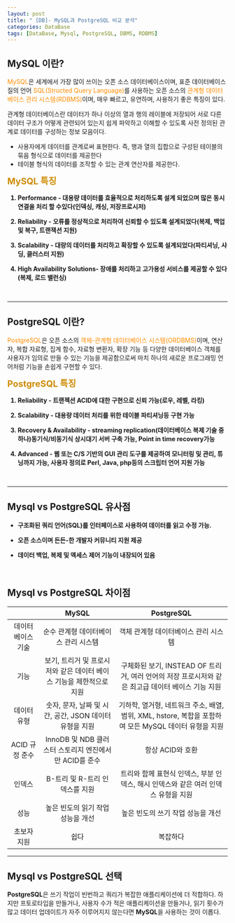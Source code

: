 ```yaml
---
layout: post
title: " [DB]- MySQL과 PostgreSQL 비교 분석"
categories: DataBase
tags: [DataBase, Mysql, PostgreSQL, DBMS, RDBMS]
---
```


## MySQL 이란?

<span style = "color:#FF8C00">MySQL</span>은 세계에서 가장 많이 쓰이는 오픈 소스 데이터베이스이며, 표준 데이터베이스 질의 언어 <span style = "color:#FF8C00">SQL(Structed Query Language)</span>를 사용하는 오픈 소스의 <span style = "color:#FF8C00">관계형 데이터베이스 관리 시스템(RDBMS)</span>이며, 매우 빠르고, 유연하며, 사용하기 좋은 특징이 있다.

관계형 데이터베이스란 데이터가 하나 이상의 열과 행의 레이블에 저장되어 서로 다른 데이터 구조가 어떻게 관련되어 있는지 쉽게 파악하고 이해할 수 있도록 사전 정의된 관계로 데이터를 구성하는 정보 모음이다.

- 사용자에게 데이터를 관계로써 표현한다. 즉, 행과 열의 집합으로 구성된 테이블의 묶음 형식으로 데이터를 제공한다
- 테이블 형식의 데이터를 조작할 수 있는 관계 연산자를 제공한다.

<div style = " font-weight:bold">
<span style = "font-weight:bold;font-size:20px;color:#CC8C00">MySQL 특징</span><br/>

1. Performance - 대용량 데이터를 효율적으로 처리하도록 설계 되었으며 많은 동시 연결을 처리 할 수있다(인덱싱, 캐싱, 저장프로시저)<br/>

2. Reliability - 오류를 정상적으로 처리하여 신뢰할 수 있도록 설계되었다(복제, 백업 및 복구, 트랜잭션 지원)<br/>

3. Scalability - 대량의 데이터를 처리하고 확장할 수 있도록 설계되었다(파티셔닝, 샤딩, 클러스터 지원)<br/>

4. High Availability Solutions- 장애를 처리하고 고가용성 서비스를 제공할 수 있다(복제, 로드 밸런싱)<br/>

</div><br/>

<hr/>

## PostgreSQL 이란?

<span style = "color:#FF8C00">PostgreSQL</span>은 오픈 소스의 <span style = "color:#FF8C00">객체-관계형 데이터베이스 시스템(ORDBMS)</span>이며, 연산자, 복합 자료형, 집계 함수, 자료형 변환자, 확장 기능 등 다양한 데이터베이스 객체를 사용자가 임의로 만들 수 있는 기능을 제공함으로써 마치 하나의 새로운 프로그래밍 언어처럼 기능을 손쉽게 구현할 수 있다.

<div style = " font-weight:bold">
<span style = "font-weight:bold;font-size:20px;color:#CC8C00">PostgreSQL 특징</span><br/>

1. Reliability - 트랜젝션 ACID에 대한 구현으로 신뢰 가능(로우, 레벨, 라킹)<br/>

2. Scalability - 대용량 데이터 처리를 위한 테이블 파티셔닝등 구현 가능<br/>

3. Recovery & Availability - streaming replication(데이터베이스 복제 기술 중 하나)동기식/비동기식 상시대기 서버 구축 가능, Point in time recovery가능<br/>

4. Advanced - 웹 또는 C/S 기반의 GUI 관리 도구를 제공하여 모니터링 및 관리, 튜닝까지 가능, 사용자 정의로 Perl, Java, php등의 스크립터 언어 지원 가능<br/>

</div><br/>

<hr/>

## Mysql vs PostgreSQL 유사점

<div style = " font-weight:bold">

- 구조화된 쿼리 언어(SQL)를 인터페이스로 사용하여 데이터를 읽고 수정 가능.

- 오픈 소스이며 든든-한 개발자 커뮤니티 지원 제공

- 데이터 백업, 복제 및 엑세스 제어 기능이 내장되어 있음

</div><br/>

## Mysql vs PostgreSQL 차이점

|                   |                                MySQL                                 |                                              PostgreSQL                                               |
| :---------------: | :------------------------------------------------------------------: | :---------------------------------------------------------------------------------------------------: |
| 데이터베이스 기술 |                 순수 관계형 데이터베이스 관리 시스템                 |                                 객체 관계형 데이터베이스 관리 시스템                                  |
|       기능        | 보기, 트리거 및 프로시저와 같은 데이터 베이스 기능을 제한적으로 지원 |   구체화된 보기, INSTEAD OF 트리거, 여러 언어의 저장 프로시저와 같은 최고급 데이터 베이스 기능 지원   |
|    데이터 유형    |       숫자, 문자, 날짜 및 시간, 공간, JSON 데이터 유형을 지원        | 기하학, 열거형, 네트워크 주소, 배열, 범위, XML, hstore, 복합을 포함하여 모든 MySQL 데이터 유형을 지원 |
|  ACID 규정 준수   |        InnoDB 및 NDB 클러스터 스토리지 엔진에서만 ACID를 준수        |                                           항상 ACID와 호환                                            |
|      인덱스       |                    B-트리 및 R-트리 인덱스를 지원                    |          트리와 함께 표현식 인덱스, 부분 인덱스, 해시 인덱스와 같은 여러 인덱스 유형을 지원           |
|       성능        |                  높은 빈도의 읽기 작업 성능을 개선                   |                                   높은 빈도의 쓰기 작업 성능을 개선                                   |
|    초보자 지원    |                                 쉽다                                 |                                               복잡하다                                                |

<hr/>

## Mysql vs PostgreSQL 선택

**PostgreSQL**은 쓰기 작업이 빈번하고 쿼리가 복잡한 애플리케이션에 더 적합하다. 하지만 프토로타입을 만들거나, 사용자 수가 적은 애플리케이션을 만들거나, 읽기 횟수가 많고 데이터 업데이트가 자주 이루어지지 않는다면 **MySQL**을 사용하는 것이 이롭다.
